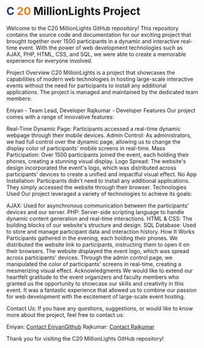 # <span style="color: #283474;">C</span> <span style="color: #ef7f1b;">20</span> MillionLights Project



Welcome to the C20 MillionLights GitHub repository! This repository contains the source code and documentation for our exciting project that brought together over 1500 participants in a dynamic and interactive real-time event. With the power of web development technologies such as AJAX, PHP, HTML, CSS, and SQL, we were able to create a memorable experience for everyone involved.

Project Overview
C20 MillionLights is a project that showcases the capabilities of modern web technologies in hosting large-scale interactive events without the need for participants to install any additional applications. The project is managed and maintained by the dedicated team members:

Eniyan - Team Lead, Developer
Rajkumar - Developer
Features
Our project comes with a range of innovative features:

Real-Time Dynamic Page: Participants accessed a real-time dynamic webpage through their mobile devices.
Admin Control: As administrators, we had full control over the dynamic page, allowing us to change the display color of participants' mobile screens in real-time.
Mass Participation: Over 1500 participants joined the event, each holding their phones, creating a stunning visual display.
Logo Spread: The website's design incorporated the event's logo, which was distributed across participants' devices to create a unified and impactful visual effect.
No App Installation: Participants didn't need to install any additional applications. They simply accessed the website through their browser.
Technologies Used
Our project leveraged a variety of technologies to achieve its goals:

AJAX: Used for asynchronous communication between the participants' devices and our server.
PHP: Server-side scripting language to handle dynamic content generation and real-time interactions.
HTML & CSS: The building blocks of our website's structure and design.
SQL Database: Used to store and manage participant data and interaction history.
How It Works
Participants gathered in the evening, each holding their phones.
We distributed the website link to participants, instructing them to open it on their browsers.
The website displayed the event logo, which was spread across participants' devices.
Through the admin control page, we manipulated the color of participants' screens in real-time, creating a mesmerizing visual effect.
Acknowledgments
We would like to extend our heartfelt gratitude to the event organizers and faculty members who granted us the opportunity to showcase our skills and creativity in this event. It was a fantastic experience that allowed us to combine our passion for web development with the excitement of large-scale event hosting.

Contact Us:
If you have any questions, suggestions, or would like to know more about the project, feel free to contact us:

Eniyan: [Contact Eniyan](https://www.linkedin.com/in/m-k-eniyan-519b95267/)[Github](https://github.com/EniyanCSE)
Rajkumar: [Contact Rajkumar](https://www.linkedin.com/in/rajkumarr28/)

Thank you for visiting the C20 MillionLights GitHub repository!
